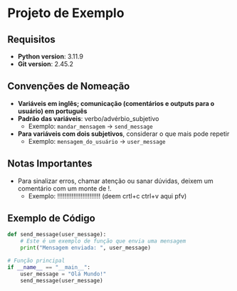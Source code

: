 # Projeto de Exemplo

## Requisitos
- **Python version**: 3.11.9
- **Git version**: 2.45.2

## Convenções de Nomeação
- **Variáveis em inglês; comunicação (comentários e outputs para o usuário) em português**
- **Padrão das variáveis**: verbo/advérbio_subjetivo
  - Exemplo: `mandar_mensagem` -> `send_message`
- **Para variáveis com dois subjetivos**, considerar o que mais pode repetir
  - Exemplo: `mensagem_do_usuário` -> `user_message`

## Notas Importantes
- Para sinalizar erros, chamar atenção ou sanar dúvidas, deixem um comentário com um monte de !.
  - Exemplo: !!!!!!!!!!!!!!!!!!!!!!!! (deem crtl+c ctrl+v aqui pfv)
  
## Exemplo de Código

```python
def send_message(user_message):
    # Este é um exemplo de função que envia uma mensagem
    print("Mensagem enviada: ", user_message)

# Função principal
if __name__ == "__main__":
    user_message = "Olá Mundo!"
    send_message(user_message)
